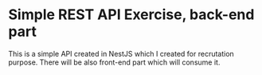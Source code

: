 # Simple REST API Exercise, back-end part

This is a simple API created in NestJS which I created for recrutation purpose. There will be also front-end part which will consume it.
